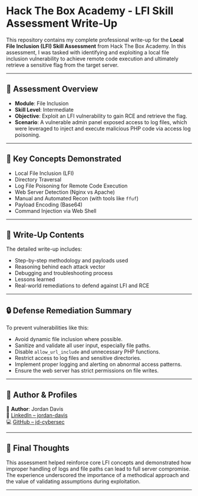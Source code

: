 
# Hack The Box Academy - LFI Skill Assessment Write-Up

This repository contains my complete professional write-up for the **Local File Inclusion (LFI) Skill Assessment** from Hack The Box Academy. In this assessment, I was tasked with identifying and exploiting a local file inclusion vulnerability to achieve remote code execution and ultimately retrieve a sensitive flag from the target server.

---

## 📌 Assessment Overview

- **Module**: File Inclusion
- **Skill Level**: Intermediate
- **Objective**: Exploit an LFI vulnerability to gain RCE and retrieve the flag.
- **Scenario**: A vulnerable admin panel exposed access to log files, which were leveraged to inject and execute malicious PHP code via access log poisoning.

---

## 🧠 Key Concepts Demonstrated

- Local File Inclusion (LFI)
- Directory Traversal
- Log File Poisoning for Remote Code Execution
- Web Server Detection (Nginx vs Apache)
- Manual and Automated Recon (with tools like `ffuf`)
- Payload Encoding (Base64)
- Command Injection via Web Shell

---

## 📂 Write-Up Contents

The detailed write-up includes:

- Step-by-step methodology and payloads used
- Reasoning behind each attack vector
- Debugging and troubleshooting process
- Lessons learned
- Real-world remediations to defend against LFI and RCE

---

## 🔒 Defense Remediation Summary

To prevent vulnerabilities like this:

- Avoid dynamic file inclusion where possible.
- Sanitize and validate all user input, especially file paths.
- Disable `allow_url_include` and unnecessary PHP functions.
- Restrict access to log files and sensitive directories.
- Implement proper logging and alerting on abnormal access patterns.
- Ensure the web server has strict permissions on file writes.

---

## 🔗 Author & Profiles

📧 **Author**: Jordan Davis  
🔗 [LinkedIn – jordan-davis](https://www.linkedin.com/in/jordan-davis47/)  
💻 [GitHub – jd-cybersec](https://github.com/jd-cybersec)

---

## 🏁 Final Thoughts

This assessment helped reinforce core LFI concepts and demonstrated how improper handling of logs and file paths can lead to full server compromise. The experience underscored the importance of a methodical approach and the value of validating assumptions during exploitation.

---

